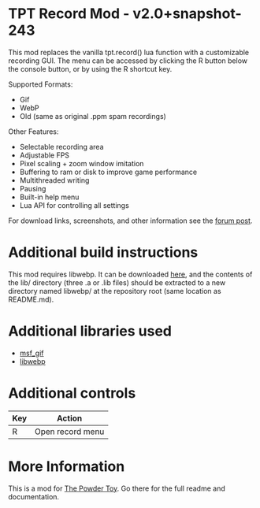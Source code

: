 TPT Record Mod - v2.0+snapshot-243
==========================

This mod replaces the vanilla tpt.record() lua function with a customizable recording GUI. The menu can be accessed by clicking the R button below the console button, or by using the R shortcut key.

Supported Formats:
* Gif
* WebP
* Old (same as original .ppm spam recordings)

Other Features:
* Selectable recording area
* Adjustable FPS
* Pixel scaling + zoom window imitation
* Buffering to ram or disk to improve game performance
* Multithreaded writing
* Pausing
* Built-in help menu
* Lua API for controlling all settings

For download links, screenshots, and other information see the [forum post](https://powdertoy.co.uk/Discussions/Thread/View.html?Thread=26366).

Additional build instructions
===========================================================================

This mod requires libwebp. It can be downloaded [here](https://developers.google.com/speed/webp/download), and the contents of the lib/ directory (three .a or .lib files) should be extracted to a new directory named libwebp/ at the repository root (same location as README.md).

Additional libraries used
===========================================================================

* [msf_gif](https://github.com/notnullnotvoid/msf_gif)
* [libwebp](https://developers.google.com/speed/webp/download)

Additional controls
===========================================================================

| Key | Action           |
| --- | ---------------- |
| R   | Open record menu |

More Information
===========================================================================

This is a mod for [The Powder Toy](https://github.com/The-Powder-Toy/The-Powder-Toy). Go there for the full readme and documentation.

